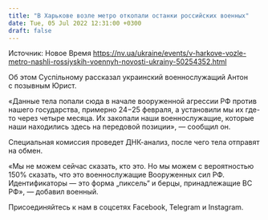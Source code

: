 ```yaml
---
title: "В Харькове возле метро откопали останки российских военных"
date: Tue, 05 Jul 2022 12:31:00 +0300
draft: false
---
```

Источник: Новое Время https://nv.ua/ukraine/events/v-harkove-vozle-metro-nashli-rossiyskih-voennyh-novosti-ukrainy-50254352.html


Об этом Суспільному рассказал украинский военнослужащий Антон с позывным Юрист.

«Данные тела попали сюда в начале вооруженной агрессии РФ против нашего государства, примерно 24−25 февраля, а установили мы их где-то через четыре месяца. Их закопали наши военнослужащие, которые наши находились здесь на передовой позиции», — сообщил он.

Специальная комиссия проведет ДНК-анализ, после чего тела отправят на обмен.

«Мы не можем сейчас сказать, кто это. Но мы можем с вероятностью 150% сказать, что это военнослужащие Вооруженных сил РФ. Идентификаторы — это форма „пиксель“ и берцы, принадлежащие ВС РФ», — добавил военный.

Присоединяйтесь к нам в соцсетях Facebook, Telegram и Instagram.

